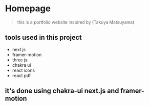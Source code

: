 # Homepage

> this is a portfolio website inspired by (Takuya Matsuyama)

## tools used in this project

- next js
- framer-motion
- three js
- chakra ui
- react icons
- react pdf

## it's done using chakra-ui next.js and framer-motion

<!---
used Font : ` 'Kanit', sans-serif`



4 - fix all bugs

<

8 - write the md file for the porfirio

10 - write a small readme file for the forkify project
 11 - send the cv

<!-- bugs to be fixed

1-fixing the underline from the section-title variant


3-fix the font for the title


6- fix the color scheme for the whole website
7 - use yor logo instead of pc

-->
